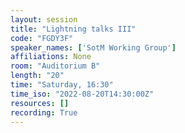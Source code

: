 ```yaml
---
layout: session
title: "Lightning talks III"
code: "FGDY3F"
speaker_names: ['SotM Working Group']
affiliations: None
room: "Auditorium B"
length: "20"
time: "Saturday, 16:30"
time_iso: "2022-08-20T14:30:00Z"
resources: []
recording: True
---
```





